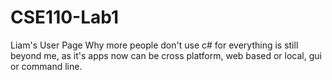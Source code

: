 # CSE110-Lab1
Liam's User Page
Why more people don't use c# for everything is still beyond me, as it's apps now can be cross platform, web based or local, gui or command line. 
